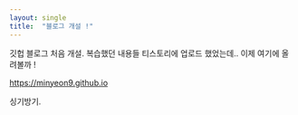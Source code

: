 ```yaml
---
layout: single
title:  "블로그 개설 !"
---
```


깃헙 블로그 처음 개설.
복습했던 내용들 티스토리에 업로드 했었는데.. 이제 여기에 올려볼까 !


https://minyeon9.github.io

싱기방기.
